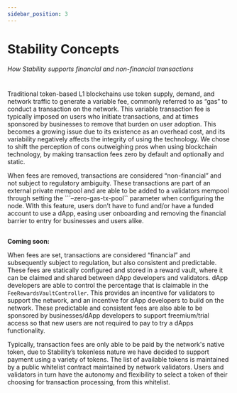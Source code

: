```yaml
---
sidebar_position: 3
---
```


# Stability Concepts  
_How Stability supports financial and non-financial transactions_ 
#  
Traditional token-based L1 blockchains use token supply, demand, and network traffic to generate a variable fee, commonly referred to as “gas” to conduct a transaction on the network. This variable transaction fee is typically imposed on users who initiate transactions, and at times sponsored by businesses to remove that burden on user adoption. This becomes a growing issue due to its existence as an overhead cost, and its variability negatively affects the integrity of using the technology. We chose to shift the perception of cons outweighing pros when using blockchain technology, by making transaction fees zero by default and optionally and static.  
  
When fees are removed, transactions are considered “non-financial” and not subject to regulatory ambiguity. These transactions are part of an external private mempool and are able to be added to a validators mempool through setting the ```–zero-gas-tx-pool`` parameter when configuring the node. WIth this feature, users don’t have to fund and/or have a funded account to use a dApp, easing user onboarding and removing the financial barrier to entry for businesses and users alike.  
  
## 

**Coming soon:**

When fees are set, transactions are considered “financial” and subsequently subject to regulation, but also consistent and predictable. These fees are statically configured and stored in a reward vault, where it can be claimed and shared between dApp developers and validators. dApp developers are able to control the percentage that is claimable in the ```FeeRewardsVaultController```. This provides an incentive for validators to support the network, and an incentive for dApp developers to build on the network. These predictable and consistent fees are also able to be sponsored by businesses/dApp developers to support freemium/trial access so that new users are not required to pay to try a dApps functionality.  

Typically, transaction fees are only able to be paid by the network's native token, due to Stability’s tokenless nature we have decided to support payment using a variety of tokens. The list of available tokens is maintained by a public whitelist contract maintained by network validators. Users and validators in turn have the autonomy and flexibility to select a token of their choosing for transaction processing, from this whitelist.  
